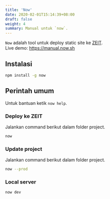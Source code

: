 ```yaml
---
title: 'Now'
date: 2020-02-01T15:14:39+08:00
draft: false
weight: 4
summary: Manual untuk `now`.
---
```


`Now` adalah tool untuk deploy static site ke [ZEIT](https://zeit.co).  
Live demo: https://manual.now.sh

## Instalasi
```bash
npm install -g now
```

## Perintah umum
Untuk bantuan ketik `now help`.

### Deploy ke ZEIT
Jalankan command berikut dalam folder project.
```bash
now
```

### Update project
Jalankan command berikut dalam folder project.
```bash
now --prod
```

### Local server
```bash
now dev
```